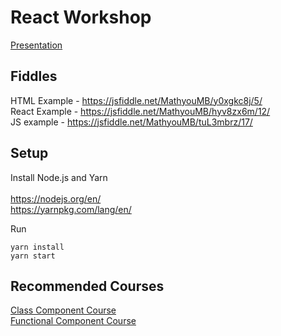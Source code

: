 # React Workshop
[Presentation](https://docs.google.com/presentation/d/142uJGbRa-nC0laHT5CTh-ewGynRnjIBWKTb7c532_bc/edit?usp=sharing)

## Fiddles
HTML Example - https://jsfiddle.net/MathyouMB/y0xgkc8j/5/<br>
React Example - https://jsfiddle.net/MathyouMB/hyv8zx6m/12/<br>
JS example - https://jsfiddle.net/MathyouMB/tuL3mbrz/17/<br>

## Setup
Install Node.js and Yarn <br><br>
https://nodejs.org/en/ <br>
https://yarnpkg.com/lang/en/ <br>

Run
```
yarn install
yarn start
```


## Recommended Courses
[Class Component Course](https://scrimba.com/g/glearnreact) <br>
[Functional Component Course](https://scrimba.com/g/greacthooks) <br>
